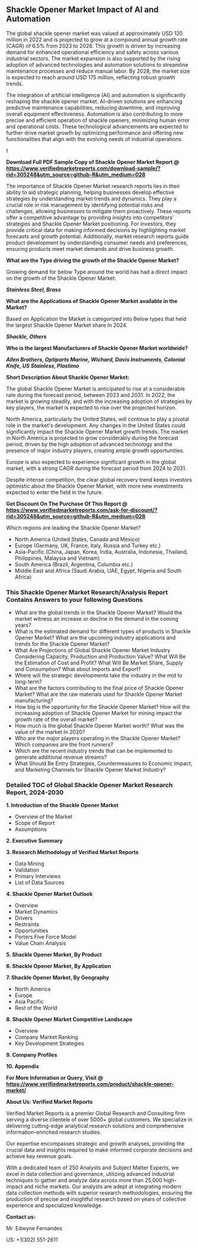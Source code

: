 <h2>Shackle Opener Market Impact of AI and Automation</h2><p>The global shackle opener market was valued at approximately USD 120 million in 2022 and is projected to grow at a compound annual growth rate (CAGR) of 6.5% from 2023 to 2028. This growth is driven by increasing demand for enhanced operational efficiency and safety across various industrial sectors. The market expansion is also supported by the rising adoption of advanced technologies and automation solutions to streamline maintenance processes and reduce manual labor. By 2028, the market size is expected to reach around USD 175 million, reflecting robust growth trends.</p><p>The integration of artificial intelligence (AI) and automation is significantly reshaping the shackle opener market. AI-driven solutions are enhancing predictive maintenance capabilities, reducing downtime, and improving overall equipment effectiveness. Automation is also contributing to more precise and efficient operation of shackle openers, minimizing human error and operational costs. These technological advancements are expected to further drive market growth by optimizing performance and offering new functionalities that align with the evolving needs of industrial operations.</p>t</p><p id="" class=""><strong>Download Full PDF Sample Copy of Shackle Opener Market Report @ <a href="https://www.verifiedmarketreports.com/download-sample/?rid=305248&utm_source=github-R&utm_medium=028" target="_blank">https://www.verifiedmarketreports.com/download-sample/?rid=305248&utm_source=github-R&utm_medium=028</a></strong></p><p>The importance of&nbsp;Shackle Opener Market research reports lies in their ability to aid strategic planning, helping businesses develop effective strategies by understanding market trends and dynamics. They play a crucial role in risk management by identifying potential risks and challenges, allowing businesses to mitigate them proactively. These reports offer a competitive advantage by providing insights into competitors' strategies and Shackle Opener Market positioning. For investors, they provide critical data for making informed decisions by highlighting market forecasts and growth potential. Additionally, market research reports guide product development by understanding consumer needs and preferences, ensuring products meet market demands and drive business growth.</p><p><strong>What are the&nbsp;Type driving the growth of the Shackle Opener Market?</strong></p><p id="" class="">Growing demand for below Type around the world has had a direct impact on the growth of the Shackle Opener Market:</p><em><strong>Stainless Steel, Brass</strong></em></p><strong>What are the&nbsp;Applications&nbsp;of Shackle Opener Market available in the Market?</strong></p><p id="" class="">Based on Application the Market is categorized into Below types that held the largest Shackle Opener Market share In 2024.</p><em><strong>Shackle, Others</strong></em></p><strong>Who is the largest Manufacturers of Shackle Opener Market worldwide?</strong></p><p><em><strong>Allen Brothers, Optiparts Marine, Wichard, Davis Instruments, Colonial Knife, US Stainless, Plastimo</strong></em></p><p id="" class=""><strong>Short Description About Shackle Opener Market:</strong></p><p>The global Shackle Opener Market is anticipated to rise at a considerable rate during the forecast period, between 2023 and 2031. In 2022, the market is growing steadily, and with the increasing adoption of strategies by key players, the market is expected to rise over the projected horizon.</p><p>North America, particularly the United States, will continue to play a pivotal role in the market's development. Any changes in the United States could significantly impact the Shackle Opener Market growth trends. The market in North America is projected to grow considerably during the forecast period, driven by the high adoption of advanced technology and the presence of major industry players, creating ample growth opportunities.</p><p>Europe is also expected to experience significant growth in the global market, with a strong CAGR during the forecast period from 2024 to 2031.</p><p>Despite intense competition, the clear global recovery trend keeps investors optimistic about the Shackle Opener Market, with more new investments expected to enter the field in the future.</p><p id="" class=""><strong>Get Discount On The Purchase Of This Report @ <a href="https://www.verifiedmarketreports.com/ask-for-discount/?rid=305248&utm_source=github-R&utm_medium=028" target="_blank">https://www.verifiedmarketreports.com/ask-for-discount/?rid=305248&utm_source=github-R&utm_medium=028</a></strong></p>Which regions are leading the Shackle Opener Market?</p><ul><li>North America (United States, Canada and Mexico)</li><li>Europe (Germany, UK, France, Italy, Russia and Turkey etc.)</li><li>Asia-Pacific (China, Japan, Korea, India, Australia, Indonesia, Thailand, Philippines, Malaysia and Vietnam)</li><li>South America (Brazil, Argentina, Columbia etc.)</li><li>Middle East and Africa (Saudi Arabia, UAE, Egypt, Nigeria and South Africa)</li></ul><h3 id="" class="">This Shackle Opener Market Research/Analysis Report Contains Answers to your following Questions</h3><ul><li>What are the global trends in the Shackle Opener Market? Would the market witness an increase or decline in the demand in the coming years?</li><li>What is the estimated demand for different types of products in Shackle Opener Market? What are the upcoming industry applications and trends for the Shackle Opener Market?</li><li>What Are Projections of Global Shackle Opener Market Industry Considering Capacity, Production and Production Value? What Will Be the Estimation of Cost and Profit? What Will Be Market Share, Supply and Consumption? What about imports and Export?</li><li>Where will the strategic developments take the industry in the mid to long-term?</li><li>What are the factors contributing to the final price of Shackle Opener Market? What are the raw materials used for Shackle Opener Market manufacturing?</li><li>How big is the opportunity for the Shackle Opener Market? How will the increasing adoption of Shackle Opener Market for mining impact the growth rate of the overall market?</li><li>How much is the global Shackle Opener Market worth? What was the value of the market In 2020?</li><li>Who are the major players operating in the Shackle Opener Market? Which companies are the front runners?</li><li>Which are the recent industry trends that can be implemented to generate additional revenue streams?</li><li>What Should Be Entry Strategies, Countermeasures to Economic Impact, and Marketing Channels for Shackle Opener Market Industry?</li></ul><h3 id="" class="">Detailed TOC of Global Shackle Opener Market Research Report, 2024-2030</h3><p id="" class=""><strong>1. Introduction of the Shackle Opener Market</strong></p><ul><li>Overview of the Market</li><li>Scope of Report</li><li>Assumptions</li></ul><p id="" class=""><strong>2. Executive Summary</strong></p><p id="" class=""><strong>3. Research Methodology of Verified Market Reports</strong></p><ul><li>Data Mining</li><li>Validation</li><li>Primary Interviews</li><li>List of Data Sources</li></ul><p id="" class=""><strong>4. Shackle Opener Market Outlook</strong></p><ul><li>Overview</li><li>Market Dynamics</li><li>Drivers</li><li>Restraints</li><li>Opportunities</li><li>Porters Five Force Model</li><li>Value Chain Analysis</li></ul><p id="" class=""><strong>5. Shackle Opener Market, By Product</strong></p><p id="" class=""><strong>6. Shackle Opener Market, By Application</strong></p><p id="" class=""><strong>7. Shackle Opener Market, By Geography</strong></p><ul><li>North America</li><li>Europe</li><li>Asia Pacific</li><li>Rest of the World</li></ul><p id="" class=""><strong>8. Shackle Opener Market Competitive Landscape</strong></p><ul><li>Overview</li><li>Company Market Ranking</li><li>Key Development Strategies</li></ul><p id="" class=""><strong>9. Company Profiles</strong></p><p id="" class=""><strong>10. Appendix</strong></p><p id="" class=""><strong>For More Information or Query, Visit @ <a href="https://www.verifiedmarketreports.com/product/shackle-opener-market/" target="_blank">https://www.verifiedmarketreports.com/product/shackle-opener-market/</a></strong></p><p id="" class=""><strong>About Us: Verified Market Reports</strong></p><p id="" class="">Verified Market Reports is a premier Global Research and Consulting firm serving a diverse clientele of over 5000+ global customers. We specialize in delivering cutting-edge analytical research solutions and comprehensive information-enriched research studies.</p><p id="" class="">Our expertise encompasses strategic and growth analyses, providing the crucial data and insights required to make informed corporate decisions and achieve key revenue goals.</p><p id="" class="">With a dedicated team of 250 Analysts and Subject Matter Experts, we excel in data collection and governance, utilizing advanced industrial techniques to gather and analyze data across more than 25,000 high-impact and niche markets. Our analysts are adept at integrating modern data collection methods with superior research methodologies, ensuring the production of precise and insightful research based on years of collective experience and specialized knowledge.</p><p id="" class=""><strong>Contact us:</strong></p><p id="" class="">Mr. Edwyne Fernandes</p><p id="" class="">US: +1(302) 551-2611</p>
